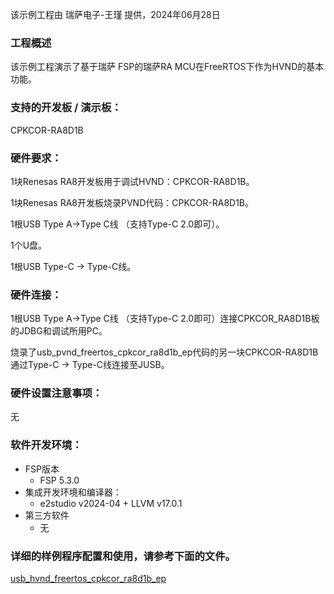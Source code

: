 该示例工程由 瑞萨电子-王瑾 提供，2024年06月28日

### 工程概述

该示例工程演示了基于瑞萨 FSP的瑞萨RA MCU在FreeRTOS下作为HVND的基本功能。

### 支持的开发板 / 演示板：

CPKCOR-RA8D1B
   
### 硬件要求：

1块Renesas RA8开发板用于调试HVND：CPKCOR-RA8D1B。

1块Renesas RA8开发板烧录PVND代码：CPKCOR-RA8D1B。

1根USB Type A->Type C线 （支持Type-C 2.0即可）。

1个U盘。

1根USB Type-C -> Type-C线。

### 硬件连接：

1根USB Type A->Type C线 （支持Type-C 2.0即可）连接CPKCOR_RA8D1B板的JDBG和调试所用PC。

烧录了usb_pvnd_freertos_cpkcor_ra8d1b_ep代码的另一块CPKCOR-RA8D1B通过Type-C -> Type-C线连接至JUSB。

### 硬件设置注意事项：

无

### 软件开发环境：
   
* FSP版本
  * FSP 5.3.0
* 集成开发环境和编译器：
  * e2studio v2024-04 + LLVM v17.0.1
* 第三方软件
  * 无 
	   

### 详细的样例程序配置和使用，请参考下面的文件。

[usb_hvnd_freertos_cpkcor_ra8d1b_ep](usb_hvnd_freertos_cpkcor_ra8d1b_ep.md)
